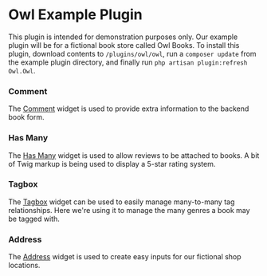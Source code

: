 # Owl Example Plugin
This plugin is intended for demonstration purposes only. Our example plugin will be for a fictional book store called Owl Books. To install this plugin, download contents to ```/plugins/owl/owl```, run a ```composer update``` from the example plugin directory, and finally run ```php artisan plugin:refresh Owl.Owl```.

### Comment
The [Comment](https://github.com/october-widgets/comment) widget is used to provide extra information to the backend book form.

### Has Many
The [Has Many](https://github.com/october-widgets/hasmany) widget is used to allow reviews to be attached to books. A bit of Twig markup is being used to display a 5-star rating system.

### Tagbox
The [Tagbox](https://github.com/october-widgets/tagbox) widget can be used to easily manage many-to-many tag relationships. Here we're using it to manage the many genres a book may be tagged with.

### Address
The [Address](https://github.com/october-widgets/address) widget is used to create easy inputs for our fictional shop locations.
